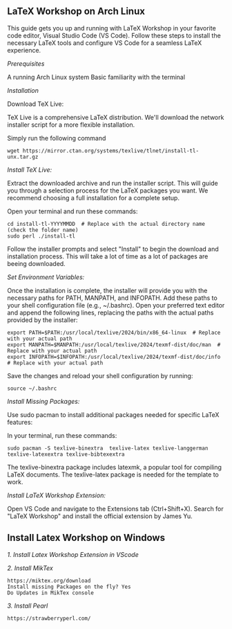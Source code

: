 ## LaTeX Workshop on Arch Linux

This guide gets you up and running with LaTeX Workshop in your favorite code editor, Visual Studio Code (VS Code). Follow these steps to install the necessary LaTeX tools and configure VS Code for a seamless LaTeX experience.

*Prerequisites*

A running Arch Linux system
Basic familiarity with the terminal

*Installation*

Download TeX Live:

TeX Live is a comprehensive LaTeX distribution. We'll download the network installer script for a more flexible installation.

Simply run the following command
```
wget https://mirror.ctan.org/systems/texlive/tlnet/install-tl-unx.tar.gz
```

*Install TeX Live:*

Extract the downloaded archive and run the installer script. This will guide you through a selection process for the LaTeX packages you want. We recommend choosing a full installation for a complete setup.

Open your terminal and run these commands:
```
cd install-tl-YYYYMMDD  # Replace with the actual directory name (check the folder name)
sudo perl ./install-tl
```


Follow the installer prompts and select "Install" to begin the download and installation process. This will take a lot of time as a lot of packages are beeing downloaded.

*Set Environment Variables:*

Once the installation is complete, the installer will provide you with the necessary paths for PATH, MANPATH, and INFOPATH.  Add these paths to your shell configuration file (e.g., ~/.bashrc). Open your preferred text editor and append the following lines, replacing the paths with the actual paths provided by the installer:

```
export PATH=$PATH:/usr/local/texlive/2024/bin/x86_64-linux  # Replace with your actual path
export MANPATH=$MANPATH:/usr/local/texlive/2024/texmf-dist/doc/man  # Replace with your actual path
export INFOPATH=$INFOPATH:/usr/local/texlive/2024/texmf-dist/doc/info  # Replace with your actual path
```


Save the changes and reload your shell configuration by running:
```
source ~/.bashrc
```


*Install Missing Packages:*

Use sudo pacman to install additional packages needed for specific LaTeX features:

In your terminal, run these commands:
```
sudo pacman -S texlive-binextra  texlive-latex texlive-langgerman texlive-latexextra texlive-bibtexextra
```

The texlive-binextra package includes latexmk, a popular tool for compiling LaTeX documents. The texlive-latex package is needed for the template to work.

*Install LaTeX Workshop Extension:*

Open VS Code and navigate to the Extensions tab (Ctrl+Shift+X). Search for "LaTeX Workshop" and install the official extension by James Yu.


## Install Latex Workshop on Windows

   *1. Install Latex Workshop Extension in VScode*
   
  *2. Install MikTex*
  
    https://miktex.org/download
    Install missing Packages on the fly? Yes
    Do Updates in MikTex console
    
  *3. Install Pearl*
  
    https://strawberryperl.com/

